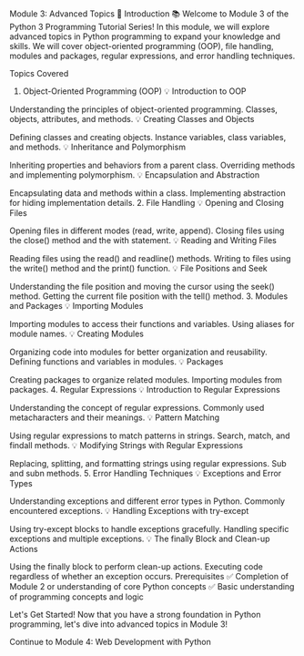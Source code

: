 Module 3: Advanced Topics 🚀
Introduction
📚 Welcome to Module 3 of the Python 3 Programming Tutorial Series! In this module, we will explore advanced topics in Python programming to expand your knowledge and skills. We will cover object-oriented programming (OOP), file handling, modules and packages, regular expressions, and error handling techniques.

Topics Covered
1. Object-Oriented Programming (OOP)
💡 Introduction to OOP

Understanding the principles of object-oriented programming.
Classes, objects, attributes, and methods.
💡 Creating Classes and Objects

Defining classes and creating objects.
Instance variables, class variables, and methods.
💡 Inheritance and Polymorphism

Inheriting properties and behaviors from a parent class.
Overriding methods and implementing polymorphism.
💡 Encapsulation and Abstraction

Encapsulating data and methods within a class.
Implementing abstraction for hiding implementation details.
2. File Handling
💡 Opening and Closing Files

Opening files in different modes (read, write, append).
Closing files using the close() method and the with statement.
💡 Reading and Writing Files

Reading files using the read() and readline() methods.
Writing to files using the write() method and the print() function.
💡 File Positions and Seek

Understanding the file position and moving the cursor using the seek() method.
Getting the current file position with the tell() method.
3. Modules and Packages
💡 Importing Modules

Importing modules to access their functions and variables.
Using aliases for module names.
💡 Creating Modules

Organizing code into modules for better organization and reusability.
Defining functions and variables in modules.
💡 Packages

Creating packages to organize related modules.
Importing modules from packages.
4. Regular Expressions
💡 Introduction to Regular Expressions

Understanding the concept of regular expressions.
Commonly used metacharacters and their meanings.
💡 Pattern Matching

Using regular expressions to match patterns in strings.
Search, match, and findall methods.
💡 Modifying Strings with Regular Expressions

Replacing, splitting, and formatting strings using regular expressions.
Sub and subn methods.
5. Error Handling Techniques
💡 Exceptions and Error Types

Understanding exceptions and different error types in Python.
Commonly encountered exceptions.
💡 Handling Exceptions with try-except

Using try-except blocks to handle exceptions gracefully.
Handling specific exceptions and multiple exceptions.
💡 The finally Block and Clean-up Actions

Using the finally block to perform clean-up actions.
Executing code regardless of whether an exception occurs.
Prerequisites
✅ Completion of Module 2 or understanding of core Python concepts
✅ Basic understanding of programming concepts and logic

Let's Get Started!
Now that you have a strong foundation in Python programming, let's dive into advanced topics in Module 3!

Continue to Module 4: Web Development with Python
